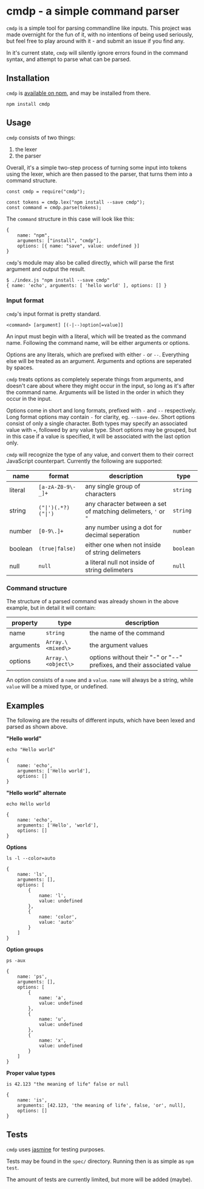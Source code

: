 # cmdp - a simple command parser

`cmdp` is a simple tool for parsing commandline like inputs. This project was made overnight for the fun of it, with no intentions of being used seriously, but feel free to play around with it - and submit an issue if you find any.

In it's current state, `cmdp` will silently ignore errors found in the command syntax, and attempt to parse what can be parsed.

## Installation

`cmdp` is [available on npm](https://www.npmjs.com/package/cmdp), and may be installed from there.

    npm install cmdp

## Usage

`cmdp` consists of two things:

1. the lexer
2. the parser

Overall, it's a simple two-step process of turning some input into tokens using the lexer, which are then passed to the parser, that turns them into a command structure.

    const cmdp = require("cmdp");

    const tokens = cmdp.lex("npm install --save cmdp");
    const command = cmdp.parse(tokens);

The `command` structure in this case will look like this:

    {
        name: "npm",
        arguments: ["install", "cmdp"],
        options: [{ name: "save", value: undefined }]
    }

`cmdp`'s module may also be called directly, which will parse the first argument and output the result.

    $ ./index.js "npm install --save cmdp"
    { name: 'echo', arguments: [ 'hello world' ], options: [] }

### Input format

`cmdp`'s input format is pretty standard.

    <command> [argument] [(-|--)option[=value]]

An input must begin with a literal, which will be treated as the command name. Following the command name, will be either arguments or options.

Options are any literals, which are prefixed with either `-` or `--`. Everything else will be treated as an argument. Arguments and options are seperated by spaces.

`cmdp` treats options as completely seperate things from arguments, and doesn't care about where they might occur in the input, so long as it's after the command name. Arguments will be listed in the order in which they occur in the input.

Options come in short and long formats, prefixed with `-` and `--` respectively. Long format options may contain `-` for clarity, eg. `--save-dev`. Short options consist of only a single character. Both types may specify an associated value with `=`, followed by any value type. Short options may be grouped, but in this case if a value is specified, it will be associated with the last option only.

`cmdp` will recognize the type of any value, and convert them to their correct JavaScript counterpart. Currently the following are supported:

| name    | format              | description                                                    | type      |
|---------|---------------------|----------------------------------------------------------------|-----------|
| literal | `[a-zA-Z0-9\-_]+`   | any single group of characters                                 | `string`  |
| string  | `("\|')(.*?)("\|')` | any character between a set of matching delimeters, `'` or `"` | `string`  |
| number  | `[0-9\.]+`          | any number using a dot for decimal seperation                  | `number`  |
| boolean | `(true\|false)`     | either one when not inside of string delimeters                | `boolean` |
| null    | `null`              | a literal null not inside of string delimeters                 | `null`    |

### Command structure

The structure of a parsed command was already shown in the above example, but in detail it will contain:

| property  | type               | description                                                            |
|-----------|--------------------|------------------------------------------------------------------------|
| name      | `string`           | the name of the command                                                |
| arguments | `Array.\<mixed\>`  | the argument values                                                    |
| options   | `Array.\<object\>` | options without their "-" or "--" prefixes, and their associated value |

An option consists of a `name` and a `value`. `name` will always be a string, while `value` will be a mixed type, or undefined.

## Examples

The following are the results of different inputs, which have been lexed and parsed as shown above.

**"Hello world"**

    echo "Hello world"

    {
        name: 'echo',
        arguments: ['Hello world'],
        options: []
    }
    
**"Hello world" alternate**

    echo Hello world

    {
        name: 'echo',
        arguments: ['Hello', 'world'],
        options: []
    }

**Options**

    ls -l --color=auto
    
    {
        name: 'ls',
        arguments: [],
        options: [
            {
                name: 'l',
                value: undefined
            },
            {
                name: 'color',
                value: 'auto'
            }
        ]
    }

**Option groups**

    ps -aux

    {
        name: 'ps',
        arguments: [],
        options: [
            {
                name: 'a',
                value: undefined
            },
            {
                name: 'u',
                value: undefined
            },
            {
                name: 'x',
                value: undefined
            }
        ]
    }

**Proper value types**

    is 42.123 "the meaning of life" false or null

    {
        name: 'is',
        arguments: [42.123, 'the meaning of life', false, 'or', null],
        options: []
    }

## Tests

`cmdp` uses [jasmine](https://jasmine.github.io/) for testing purposes.

Tests may be found in the `spec/` directory. Running then is as simple as `npm test`.

The amount of tests are currently limited, but more will be added (maybe).